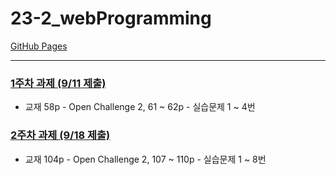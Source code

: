 # 23-2_webProgramming
[GitHub Pages](https://seoftbh.github.io/23-2_webProgramming/)

---

### [1주차 과제 (9/11 제출)](https://github.com/seoftbh/23-2_webProgramming/tree/main/week_01)
* 교재 58p - Open Challenge 2, 61 ~ 62p - 실습문제 1 ~ 4번
### [2주차 과제 (9/18 제출)](https://github.com/seoftbh/23-2_webProgramming/tree/main/week_02)
* 교재 104p - Open Challenge 2, 107 ~ 110p - 실습문제 1 ~ 8번
